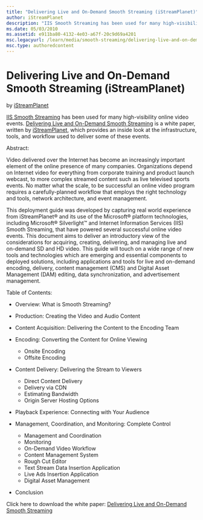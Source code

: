 ```yaml
---
title: "Delivering Live and On-Demand Smooth Streaming (iStreamPlanet)"
author: iStreamPlanet
description: "IIS Smooth Streaming has been used for many high-visibility online video events. Delivering Live and On-Demand Smooth Streaming is a white paper, written by..."
ms.date: 05/03/2010
ms.assetid: e911ba80-4132-4e03-a67f-20c9d69a4201
msc.legacyurl: /learn/media/smooth-streaming/delivering-live-and-on-demand-smooth-streaming-istreamplanet
msc.type: authoredcontent
---
```

Delivering Live and On-Demand Smooth Streaming (iStreamPlanet)
====================
by [iStreamPlanet](https://github.com/iStreamPlanet)

[IIS Smooth Streaming](https://www.iis.net/downloads/microsoft/smooth-streaming) has been used for many high-visibility online video events. [Delivering Live and On-Demand Smooth Streaming](https://download.microsoft.com/download/4/E/5/4E599FBB-6E34-4A74-B3C5-1391CB0FD55F/Delivering_Live_and_On-Demand_Smooth_Streaming.pdf "Delivering Live and On-Demand Smooth Streaming") is a white paper, written by [iStreamPlanet](http://istreamplanet.com/), which provides an inside look at the infrastructure, tools, and workflow used to deliver some of these events.

Abstract:

Video delivered over the Internet has become an increasingly important element of the online presence of many companies. Organizations depend on Internet video for everything from corporate training and product launch webcast, to more complex streamed content such as live televised sports events. No matter what the scale, to be successful an online video program requires a carefully-planned workflow that employs the right technology and tools, network architecture, and event management.

This deployment guide was developed by capturing real world experience from iStreamPlanet® and its use of the Microsoft® platform technologies, including Microsoft® Silverlight™ and Internet Information Services (IIS) Smooth Streaming, that have powered several successful online video events. This document aims to deliver an introductory view of the considerations for acquiring, creating, delivering, and managing live and on-demand SD and HD video. This guide will touch on a wide range of new tools and technologies which are emerging and essential components to deployed solutions, including applications and tools for live and on-demand encoding, delivery, content management (CMS) and Digital Asset Management (DAM) editing, data synchronization, and advertisement management.

Table of Contents:

- Overview: What is Smooth Streaming?
- Production: Creating the Video and Audio Content
- Content Acquisition: Delivering the Content to the Encoding Team
- Encoding: Converting the Content for Online Viewing 

    - Onsite Encoding
    - Offsite Encoding
- Content Delivery: Delivering the Stream to Viewers 

    - Direct Content Delivery
    - Delivery via CDN
    - Estimating Bandwidth
    - Origin Server Hosting Options
- Playback Experience: Connecting with Your Audience
- Management, Coordination, and Monitoring: Complete Control 

    - Management and Coordination
    - Monitoring
    - On-Demand Video Workflow
    - Content Management System
    - Rough Cut Editor
    - Text Stream Data Insertion Application
    - Live Ads Insertion Application
    - Digital Asset Management
- Conclusion

Click here to download the white paper: [Delivering Live and On-Demand Smooth Streaming](https://download.microsoft.com/download/4/E/5/4E599FBB-6E34-4A74-B3C5-1391CB0FD55F/Delivering_Live_and_On-Demand_Smooth_Streaming.pdf "Delivering Live and On-Demand Smooth Streaming")